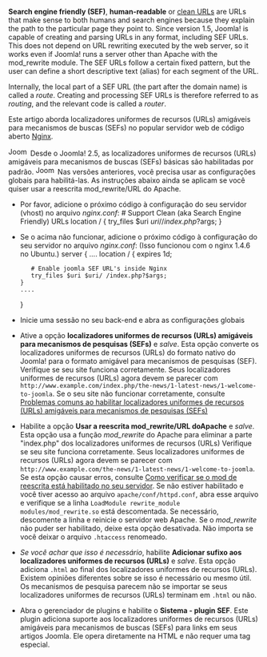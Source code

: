 <!-- Filename: Enabling_Search_Engine_Friendly_(SEF)_URLs_on_Nginx / Display title: Habilitando localizadores uniformes de recursos (URLs) amigáveis para mecanismos de buscas (SEFs) no Nginx -->

**Search engine friendly (SEF)**, **human-readable** or
<a href="https://en.wikipedia.org/wiki/Clean_URL" class="extiw"
title="wikipedia:Clean URL">clean URLs</a> are URLs that make sense to
both humans and search engines because they explain the path to the
particular page they point to. Since version 1.5, Joomla! is capable of
creating and parsing URLs in any format, including SEF URLs. This does
not depend on URL rewriting executed by the web server, so it works even
if Joomla! runs a server other than Apache with the mod_rewrite module.
The SEF URLs follow a certain fixed pattern, but the user can define a
short descriptive text (alias)
for each segment of the URL.

Internally, the local part of a SEF URL (the part after the domain name)
is called a *route*. Creating and processing SEF URLs is therefore
referred to as *routing*, and the relevant code is called a *router*.

Este artigo aborda localizadores uniformes de recursos (URLs) amigáveis
para mecanismos de buscas (SEFs) no popular servidor web de código
aberto <a href="http://nginx.net" class="external text" target="_blank"
rel="nofollow noreferrer noopener">Nginx</a>.

<img src="https://docs.joomla.org/images/5/53/Compat_icon_2_5.png"
decoding="async" data-file-width="40" data-file-height="17" width="40"
height="17" alt="Joomla 2.5" /> Desde o Joomla! 2.5, as localizadores
uniformes de recursos (URLs) amigáveis para mecanismos de buscas (SEFs)
básicas são habilitadas por padrão.
<img src="https://docs.joomla.org/images/c/c8/Compat_icon_1_5.png"
decoding="async" data-file-width="40" data-file-height="17" width="40"
height="17" alt="Joomla 1.5" /> Nas versões anteriores, você precisa
usar as configurações globais para habilitá-las. As instruções abaixo
ainda se aplicam se você quiser usar a reescrita mod_rewrite/URL do
Apache.

- Por favor, adicione o próximo código à configuração do seu servidor
  (vhost) no arquivo *nginx.conf*:
       # Support Clean (aka Search Engine Friendly) URLs
       location / {
          try_files $uri $uri/ /index.php?$args;
       }

- Se o acima não funcionar, adicione o próximo código à configuração do
  seu servidor no arquivo *nginx.conf*: (Isso funcionou com o nginx
  1.4.6 no Ubuntu.)
    server {
      ....
      location / {
         expires 1d;

         # Enable joomla SEF URL's inside Nginx
         try_files $uri $uri/ /index.php?$args;
      }
      ....
    }

- Inicie uma sessão no seu back-end e abra as configurações globais
- Ative a opção **localizadores uniformes de recursos (URLs) amigáveis
  para mecanismos de pesquisas (SEFs)** e *salve*. Esta opção converte
  os localizadores uniformes de recursos (URLs) do formato nativo do
  Joomla! para o formato amigável para mecanismos de pesquisas (SEF).
  Verifique se seu site funciona corretamente. Seus localizadores
  uniformes de recursos (URLs) agora devem se parecer com
  `http://www.example.com/index.php/the-­news/1-­latest­-news/1­-welcome­-to­-joomla`.
  Se o seu site não funcionar corretamente, consulte [Problemas comuns
  ao habilitar localizadores uniformes de recursos (URLs) amigáveis para
  mecanismos de pesquisas
  (SEFs)](https://docs.joomla.org/Common_problems_when_enabling_Search_Engine_Friendly_(SEF)_URLs/pt-br "Common problems when enabling Search Engine Friendly (SEF) URLs/pt-br")
- Habilite a opção **Usar a reescrita mod_rewrite/URL doApache** e
  *salve*. Esta opção usa a função *mod_rewrite* do Apache para eliminar
  a parte "index.php" dos localizadores uniformes de recursos (URLs)
  Verifique se seu site funciona corretamente. Seus localizadores
  uniformes de recursos (URLs) agora devem se parecer com
  `http://www.example.com/the-­news/1­-latest-­news/1-­welcome-­to­-joomla`.
  Se esta opção causar erros, consulte [Como verificar se o mod de
  reescrita está habilitado no seu
  servidor](https://docs.joomla.org/How_to_check_if_mod_rewrite_is_enabled_on_your_server/pt-br "How to check if mod rewrite is enabled on your server/pt-br").
  Se não estiver habilitado e você tiver acesso ao arquivo
  `apache/conf/httpd.conf`, abra esse arquivo e verifique se a linha
  `LoadModule rewrite_module modules/mod_rewrite.so` está descomentada.
  Se necessário, descomente a linha e reinicie o servidor web Apache.
  Se o *mod_rewrite* não puder ser habilitado, deixe esta opção
  desativada. Não importa se você deixar o arquivo `.htaccess`
  renomeado.
- *Se você achar que isso é necessário*, habilite **Adicionar sufixo aos
  localizadores uniformes de recursos (URLs)** e *salve*. Esta opção
  adiciona `.html` ao final dos localizadores uniformes de recursos
  (URLs). Existem opiniões diferentes sobre se isso é necessário ou
  mesmo útil. Os mecanismos de pesquisa parecem não se importar se seus
  localizadores uniformes de recursos (URLs) terminam em `.html` ou não.
- Abra o gerenciador de plugins e habilite o **Sistema - plugin SEF**.
  Este plugin adiciona suporte aos localizadores uniformes de recursos
  (URLs) amigáveis para mecanismos de buscas (SEFs) para links em seus
  artigos Joomla. Ele opera diretamente na HTML e não requer uma tag
  especial.
